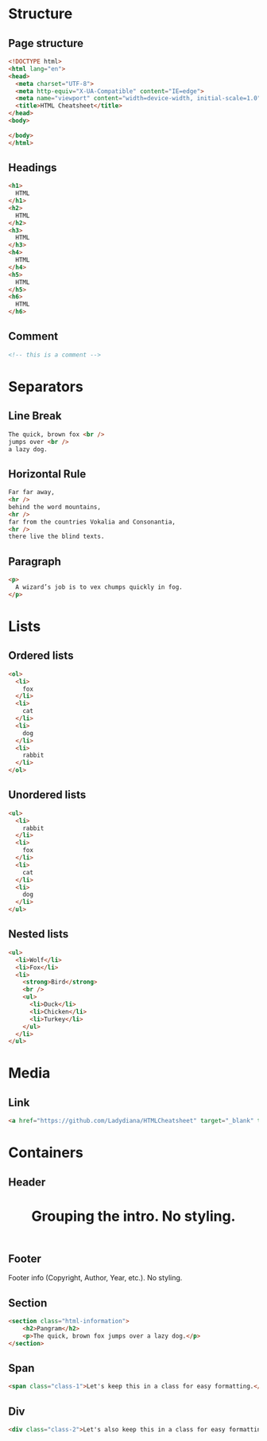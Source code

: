 # Structure

## Page structure
```html
<!DOCTYPE html>
<html lang="en">
<head>
  <meta charset="UTF-8">
  <meta http-equiv="X-UA-Compatible" content="IE=edge">
  <meta name="viewport" content="width=device-width, initial-scale=1.0">
  <title>HTML Cheatsheet</title>
</head>
<body>
  
</body>
</html>
```

## Headings
```html
<h1>
  HTML
</h1>
<h2>
  HTML
</h2>
<h3>
  HTML
</h3>
<h4>
  HTML
</h4>
<h5>
  HTML
</h5>
<h6>
  HTML
</h6>
```

## Comment
```html
<!-- this is a comment -->
```

# Separators

## Line Break
```html
The quick, brown fox <br />
jumps over <br />
a lazy dog.
```

## Horizontal Rule
```html
Far far away,
<hr />
behind the word mountains,
<hr />
far from the countries Vokalia and Consonantia,
<hr />
there live the blind texts.
```

## Paragraph
```html
<p>
  A wizard’s job is to vex chumps quickly in fog.
</p>
```

# Lists 

## Ordered lists
```html
<ol>
  <li>
    fox
  </li>
  <li>
    cat
  </li>
  <li>
    dog
  </li>
  <li>
    rabbit
  </li>
</ol>
```

## Unordered lists
```html
<ul>
  <li>
    rabbit
  </li>
  <li>
    fox
  </li>
  <li>
    cat
  </li>
  <li>
    dog
  </li>
</ul>
```

## Nested lists 
```html
<ul>
  <li>Wolf</li>
  <li>Fox</li>
  <li>
    <strong>Bird</strong>
    <br />
    <ul>
      <li>Duck</li>
      <li>Chicken</li>
      <li>Turkey</li>
    </ul>
  </li>
</ul>
```

# Media

## Link
```html
<a href="https://github.com/Ladydiana/HTMLCheatsheet" target="_blank" title="HTML Cheatsheet">HTML Cheatsheet</a>
```


# Containers

## Header
<header class="page-header">
    <h1>Grouping the intro. No styling.</h1>
</header>

## Footer
<footer>
    <p>Footer info (Copyright, Author, Year, etc.). No styling.</p>
</footer>

## Section
```html
<section class="html-information">
    <h2>Pangram</h2>
    <p>The quick, brown fox jumps over a lazy dog.</p>
</section>
```

## Span
```html
<span class="class-1">Let's keep this in a class for easy formatting.</span>
```

## Div
```html
<div class="class-2">Let's also keep this in a class for easy formatting.</div>
```

